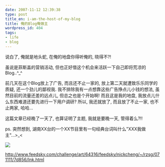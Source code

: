 ```yaml
---
date: 2007-11-12 12:39:38
type: post
title_en: i-am-the-host-of-my-blog
title: 俺的Blog俺做主
wordpress_id: 404
tags:
- life
- blog
---
```


说白了, 俺就是地头蛇, 在俺的地盘你得听俺的, 晓得不?!

虽说是菲斯盖的营销活动, 但也正好借这个机会来活跃一下自己即将荒凉的Blog..^_^

前几天在这个Blog放上了广告, 而且还不止一家的, 放上第二天就遭致乐乐同学的质疑, 还一个劲儿的鄙视我. 我不排除我有一点想靠这些广告挣点儿小钱的想法, 虽然目前的流量还差的远点儿, 但总之也是个开始啊! 而且这是我的地盘, 我放点儿什么东西难道还要先进行一下用户调研? 所以, 我还就放了, 而且放了不止一家, 也不止两家, 哈哈...

这篇文章已经晚了一天了, 也算证明了主题, 我就是要晚一天, 管得着么?!!

ps. 突然想到, 湖南XX台的一个XX节目里有一句经典台词叫什么"XXX我做主"...>_<

![](http://www.feedsky.com/challenge/art/64316/feedsky/nickcheng/~/rzsg/071111/7d856/pic.jpg)

http://www.feedsky.com/challenge/art/64316/feedsky/nickcheng/~/rzsg/071111/7d856/lnk.html
